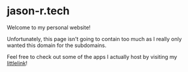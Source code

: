 # jason-r.tech
Welcome to my personal website!

Unfortunately, this page isn't going to contain too much as I really only wanted this domain for the subdomains.

Feel free to check out some of the apps I actually host by visiting my [littlelink](https://littlelink-xi-two.vercel.app/)!
